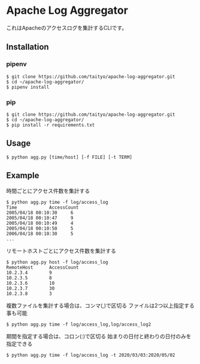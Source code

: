 # Apache Log Aggregator

これはApacheのアクセスログを集計するCLIです。

## Installation
### pipenv 
```
$ git clone https://github.com/taityo/apache-log-aggregator.git
$ cd ~/apache-log-aggregator/
$ pipenv install
```

### pip
```
$ git clone https://github.com/taityo/apache-log-aggregator.git
$ cd ~/apache-log-aggregator/
$ pip install -r requirements.txt
```

## Usage
```
$ python agg.py [time/host] [-f FILE] [-t TERM]
```

## Example
時間ごとにアクセス件数を集計する
```
$ python agg.py time -f log/access_log
Time            AccessCount
2005/04/18 00:10:30     6
2005/04/18 00:10:47     9
2005/04/18 00:10:49     4
2005/04/18 00:10:50     5
2006/04/18 00:10:30     5
...
```

リモートホストごとにアクセス件数を集計する
```
$ python agg.py host -f log/access_log
RemoteHost      AccessCount
10.2.3.4        9
10.2.3.5        8
10.2.3.6        10
10.2.3.7        30
10.2.3.8        3
```

複数ファイルを集計する場合は、コンマ(,)で区切る
ファイルは2つ以上指定する事も可能
```
$ python agg.py time -f log/access_log,log/access_log2
```

期間を指定する場合は、コロン(:)で区切る
始まりの日付と終わりの日付のみを指定できる
```
$ python agg.py time -f log/access_log -t 2020/03/03:2020/05/02
```
